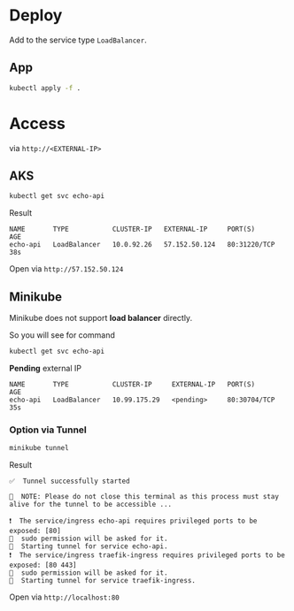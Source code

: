 # Deploy

Add to the service type `LoadBalancer`.

## App

```bash
kubectl apply -f .
```

# Access

via `http://<EXTERNAL-IP>`

## AKS

```bash
kubectl get svc echo-api
```

Result

```
NAME       TYPE           CLUSTER-IP   EXTERNAL-IP     PORT(S)        AGE
echo-api   LoadBalancer   10.0.92.26   57.152.50.124   80:31220/TCP   38s
```

Open via `http://57.152.50.124`

## Minikube

Minikube does not support **load balancer** directly.

So you will see for command

```bash
kubectl get svc echo-api
```

**Pending** external IP

```
NAME       TYPE           CLUSTER-IP     EXTERNAL-IP   PORT(S)        AGE
echo-api   LoadBalancer   10.99.175.29   <pending>     80:30704/TCP   35s
```

### Option via Tunnel

```bash
minikube tunnel
```

Result

```
✅  Tunnel successfully started

📌  NOTE: Please do not close this terminal as this process must stay alive for the tunnel to be accessible ...

❗  The service/ingress echo-api requires privileged ports to be exposed: [80]
🔑  sudo permission will be asked for it.
🏃  Starting tunnel for service echo-api.
❗  The service/ingress traefik-ingress requires privileged ports to be exposed: [80 443]
🔑  sudo permission will be asked for it.
🏃  Starting tunnel for service traefik-ingress.
```

Open via `http://localhost:80`
